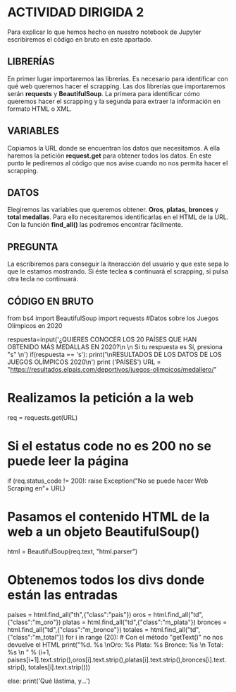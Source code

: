 # ACTIVIDAD DIRIGIDA 2

Para explicar lo que hemos hecho en nuestro notebook de Jupyter escribiremos el código en bruto en este apartado. 

## LIBRERÍAS
En primer lugar importaremos las librerías. Es necesario para identificar con qué web queremos hacer el scrapping. 
Las dos librerías que importaremos serán **requests** y **BeautifulSoup**. La primera para identificar cómo queremos hacer el scrapping y la segunda para extraer la información en formato HTML o XML.

## VARIABLES
Copiamos la URL donde se encuentran los datos que necesitamos. A ella haremos la petición **request.get** para obtener todos los datos. En este punto le pediremos al código que nos avise cuando no nos permita hacer el scrapping.

## DATOS
Elegiremos las variables que queremos obtener. **Oros**, **platas**, **bronces** y **total medallas**. Para ello necesitaremos identificarlas en el HTML de la URL. Con la función **find_all()** las podremos encontrar fácilmente. 

## PREGUNTA
La escribiremos para conseguir la itneracción del usuario y que este sepa lo que le estamos mostrando. Si éste teclea **s** continuará el scrapping, si pulsa otra tecla no continuará.

## CÓDIGO EN BRUTO
from bs4 import BeautifulSoup
import requests
#Datos sobre los Juegos Olímpicos en 2020

respuesta=input('¿QUIERES CONOCER LOS 20 PAÍSES QUE HAN OBTENIDO MÁS MEDALLAS EN 2020?\n \n Si tu respuesta es Sí, presiona "s" \n')
if(respuesta == 's'):
  print('\nRESULTADOS DE LOS DATOS DE LOS JUEGOS OLÍMPICOS 2020\n')
  print ('PAÍSES')
  URL = "https://resultados.elpais.com/deportivos/juegos-olimpicos/medallero/"
  # Realizamos la petición a la web
  req = requests.get(URL)
  # Si el estatus code no es 200 no se puede leer la página
  if (req.status_code != 200):
    raise Exception("No se puede hacer Web Scraping en"+ URL)
  # Pasamos el contenido HTML de la web a un objeto BeautifulSoup()
  html = BeautifulSoup(req.text, "html.parser")
  # Obtenemos todos los divs donde están las entradas
  paises = html.find_all("th",{"class":"pais"})
  oros = html.find_all("td",{"class":"m_oro"})
  platas = html.find_all("td",{"class":"m_plata"})
  bronces = html.find_all("td",{"class":"m_bronce"})
  totales = html.find_all("td",{"class":"m_total"})
  for i in range (20):
    # Con el método "getText()" no nos devuelve el HTML
    print("%d. %s \nOro: %s Plata: %s Bronce: %s \n Total: %s \n " % (i+1, paises[i+1].text.strip(),oros[i].text.strip(),platas[i].text.strip(),bronces[i].text.strip(), totales[i].text.strip()))

else:
  print('Qué lástima, y...')
